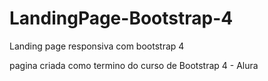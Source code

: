 # LandingPage-Bootstrap-4
Landing page responsiva com bootstrap 4 

pagina criada como termino do curso de Bootstrap 4 - Alura
